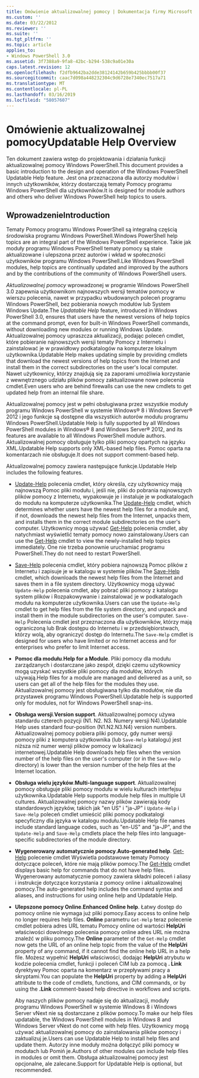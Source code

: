 ```yaml
---
title: Omówienie aktualizowalnej pomocy | Dokumentacja firmy Microsoft
ms.custom: ''
ms.date: 03/22/2012
ms.reviewer: ''
ms.suite: ''
ms.tgt_pltfrm: ''
ms.topic: article
applies_to:
- Windows PowerShell 3.0
ms.assetid: 3f7388a9-9fa8-42bc-b294-538c9a01e30a
caps.latest.revision: 12
ms.openlocfilehash: f2dfb9642ba2dde38124142b659b425bbbb00f37
ms.sourcegitcommit: caac7d098a448232304c9d6728e7340ec7517a71
ms.translationtype: MT
ms.contentlocale: pl-PL
ms.lasthandoff: 03/16/2019
ms.locfileid: "58057607"
---
```

# <a name="updatable-help-overview"></a><span data-ttu-id="cae65-102">Omówienie aktualizowalnej pomocy</span><span class="sxs-lookup"><span data-stu-id="cae65-102">Updatable Help Overview</span></span>

<span data-ttu-id="cae65-103">Ten dokument zawiera wstęp do projektowania i działania funkcji aktualizowalnej pomocy Windows PowerShell.</span><span class="sxs-lookup"><span data-stu-id="cae65-103">This document provides a basic introduction to the design and operation of the Windows PowerShell Updatable Help feature.</span></span> <span data-ttu-id="cae65-104">Jest ona przeznaczona dla autorzy modułów i innych użytkowników, którzy dostarczają tematy Pomocy programu Windows PowerShell dla użytkowników.</span><span class="sxs-lookup"><span data-stu-id="cae65-104">It is designed for module authors and others who deliver Windows PowerShell help topics to users.</span></span>

## <a name="introduction"></a><span data-ttu-id="cae65-105">Wprowadzenie</span><span class="sxs-lookup"><span data-stu-id="cae65-105">Introduction</span></span>

<span data-ttu-id="cae65-106">Tematy Pomocy programu Windows PowerShell są integralną częścią środowiska programu Windows PowerShell.</span><span class="sxs-lookup"><span data-stu-id="cae65-106">Windows PowerShell help topics are an integral part of the Windows PowerShell experience.</span></span> <span data-ttu-id="cae65-107">Takie jak moduły programu Windows PowerShell tematy pomocy są stale aktualizowane i ulepszona przez autorów i wkład w społeczności użytkowników programu Windows PowerShell.</span><span class="sxs-lookup"><span data-stu-id="cae65-107">Like Windows PowerShell modules, help topics are continually updated and improved by the authors and by the contributions of the community of Windows PowerShell users.</span></span>

<span data-ttu-id="cae65-108">*Aktualizowalnej pomocy* wprowadzonej w programie Windows PowerShell 3.0 zapewnia użytkownikom najnowszych wersji tematów pomocy w wierszu polecenia, nawet w przypadku wbudowanych poleceń programu Windows PowerShell, bez pobierania nowych modułów lub System Windows Update.</span><span class="sxs-lookup"><span data-stu-id="cae65-108">The *Updatable Help* feature, introduced in Windows PowerShell 3.0, ensures that users have the newest versions of help topics at the command prompt, even for built-in Windows PowerShell commands, without downloading new modules or running Windows Update.</span></span> <span data-ttu-id="cae65-109">Aktualizowalnej pomocy upraszcza aktualizacji, podając poleceń cmdlet, które pobieranie najnowszych wersji tematy Pomocy z Internetu i zainstalować je w prawidłowy podkatalogów na komputerze lokalnym użytkownika.</span><span class="sxs-lookup"><span data-stu-id="cae65-109">Updatable Help makes updating simple by providing cmdlets that download the newest versions of help topics from the Internet and install them in the correct subdirectories on the user's local computer.</span></span> <span data-ttu-id="cae65-110">Nawet użytkownicy, którzy znajdują się za zaporami umożliwia korzystanie z wewnętrznego udziału plików pomocy zaktualizowane nowe polecenia cmdlet.</span><span class="sxs-lookup"><span data-stu-id="cae65-110">Even users who are behind firewalls can use the new cmdlets to get updated help from an internal file share.</span></span>

<span data-ttu-id="cae65-111">Aktualizowalnej pomocy jest w pełni obsługiwana przez wszystkie moduły programu Windows PowerShell w systemie Windows® 8 i Windows Server® 2012 i jego funkcje są dostępne dla wszystkich autorów modułu programu Windows PowerShell.</span><span class="sxs-lookup"><span data-stu-id="cae65-111">Updatable Help is fully supported by all Windows PowerShell modules in Windows® 8 and Windows Server® 2012, and its features are available to all Windows PowerShell module authors.</span></span> <span data-ttu-id="cae65-112">Aktualizowalnej pomocy obsługuje tylko pliki pomocy opartych na języku XML.</span><span class="sxs-lookup"><span data-stu-id="cae65-112">Updatable Help supports only XML-based help files.</span></span> <span data-ttu-id="cae65-113">Pomoc oparta na komentarzach nie obsługuje.</span><span class="sxs-lookup"><span data-stu-id="cae65-113">It does not support comment-based help.</span></span>

<span data-ttu-id="cae65-114">Aktualizowalnej pomocy zawiera następujące funkcje.</span><span class="sxs-lookup"><span data-stu-id="cae65-114">Updatable Help includes the following features.</span></span>

- <span data-ttu-id="cae65-115">[Update-Help](/powershell/module/Microsoft.PowerShell.Core/Update-Help) polecenia cmdlet, który określa, czy użytkownicy mają najnowszą Pomoc pliki modułu i, jeśli nie, pliki do pobrania najnowszych plików pomocy z Internetu, wypakowuje je i instaluje je w podkatalogach do modułu na komputerze użytkownika.</span><span class="sxs-lookup"><span data-stu-id="cae65-115">The [Update-Help](/powershell/module/Microsoft.PowerShell.Core/Update-Help) cmdlet, which determines whether users have the newest help files for a module and, if not, downloads the newest help files from the Internet, unpacks them, and installs them in the correct module subdirectories on the user's computer.</span></span>
  <span data-ttu-id="cae65-116">Użytkownicy mogą używać [Get-Help](/powershell/module/Microsoft.PowerShell.Core/Get-Help) polecenia cmdlet, aby natychmiast wyświetlić tematy pomocy nowo zainstalowany.</span><span class="sxs-lookup"><span data-stu-id="cae65-116">Users can use the [Get-Help](/powershell/module/Microsoft.PowerShell.Core/Get-Help) cmdlet to view the newly-installed help topics immediately.</span></span>
  <span data-ttu-id="cae65-117">One nie trzeba ponownie uruchamiać programu PowerShell.</span><span class="sxs-lookup"><span data-stu-id="cae65-117">They do not need to restart PowerShell.</span></span>

- <span data-ttu-id="cae65-118">[Save-Help](/powershell/module/Microsoft.PowerShell.Core/Save-Help) polecenia cmdlet, który pobiera najnowszą Pomoc plików z Internetu i zapisuje je w katalogu w systemie plików.</span><span class="sxs-lookup"><span data-stu-id="cae65-118">The [Save-Help](/powershell/module/Microsoft.PowerShell.Core/Save-Help) cmdlet, which downloads the newest help files from the Internet and saves them in a file system directory.</span></span> <span data-ttu-id="cae65-119">Użytkownicy mogą używać `Update-Help` polecenia cmdlet, aby pobrać pliki pomocy z katalogu system plików i Rozpakowywanie i zainstalować je w podkatalogach modułu na komputerze użytkownika.</span><span class="sxs-lookup"><span data-stu-id="cae65-119">Users can use the `Update-Help` cmdlet to get help files from the file system directory, and unpack and install them in the module subdirectories on the user's computer.</span></span> <span data-ttu-id="cae65-120">`Save-Help` Polecenia cmdlet jest przeznaczona dla użytkowników, którzy mają ograniczoną lub Brak dostępu do Internetu i w przedsiębiorstwach, którzy wolą, aby ograniczyć dostęp do Internetu.</span><span class="sxs-lookup"><span data-stu-id="cae65-120">The `Save-Help` cmdlet is designed for users who have limited or no Internet access and for enterprises who prefer to limit Internet access.</span></span>

- <span data-ttu-id="cae65-121">**Pomoc dla modułu**.</span><span class="sxs-lookup"><span data-stu-id="cae65-121">**Help for a Module**.</span></span> <span data-ttu-id="cae65-122">Pliki pomocy dla modułu zarządzanych i dostarczane jako zespół, dzięki czemu użytkownicy mogą uzyskać wszystkie pliki pomocy dla modułów, których używają.</span><span class="sxs-lookup"><span data-stu-id="cae65-122">Help files for a module are managed and delivered as a unit, so users can get all of the help files for the modules they use.</span></span> <span data-ttu-id="cae65-123">Aktualizowalnej pomocy jest obsługiwana tylko dla modułów, nie dla przystawek programu Windows PowerShell.</span><span class="sxs-lookup"><span data-stu-id="cae65-123">Updatable help is supported only for modules, not for Windows PowerShell snap-ins.</span></span>

- <span data-ttu-id="cae65-124">**Obsługa wersji**.</span><span class="sxs-lookup"><span data-stu-id="cae65-124">**Version support**.</span></span> <span data-ttu-id="cae65-125">Aktualizowalnej pomocy używa standardu czterech pozycji (N1. N2. N3. Numery wersji N4).</span><span class="sxs-lookup"><span data-stu-id="cae65-125">Updatable Help uses standard four-position (N1.N2.N3.N4) version numbers.</span></span> <span data-ttu-id="cae65-126">Aktualizowalnej pomocy pobiera pliki pomocy, gdy numer wersji pomocy pliki z komputera użytkownika (lub `Save-Help` katalogu) jest niższa niż numer wersji plików pomocy w lokalizacji internetowej.</span><span class="sxs-lookup"><span data-stu-id="cae65-126">Updatable Help downloads help files when the version number of the help files on the user's computer (or in the `Save-Help` directory) is lower than the version number of the  help files at the Internet location.</span></span>

- <span data-ttu-id="cae65-127">**Obsługa wielu języków**.</span><span class="sxs-lookup"><span data-stu-id="cae65-127">**Multi-language support**.</span></span> <span data-ttu-id="cae65-128">Aktualizowalnej pomocy obsługuje pliki pomocy modułu w wielu kulturach interfejsu użytkownika.</span><span class="sxs-lookup"><span data-stu-id="cae65-128">Updatable Help supports module help files in multiple UI cultures.</span></span> <span data-ttu-id="cae65-129">Aktualizowalnej pomocy nazwy plików zawierają kody standardowych języków, takich jak "en US" i "ja-JP" i `Update-Help` i `Save-Help` poleceń cmdlet umieścić pliki pomocy podkatalogi specyficzny dla języka w katalogu modułu.</span><span class="sxs-lookup"><span data-stu-id="cae65-129">Updatable Help file names include standard language codes, such as "en-US" and "ja-JP", and the `Update-Help` and `Save-Help` cmdlets place the help files into language-specific subdirectories of the module directory.</span></span>

- <span data-ttu-id="cae65-130">**Wygenerowany automatycznie pomocy**.</span><span class="sxs-lookup"><span data-stu-id="cae65-130">**Auto-generated help**.</span></span> <span data-ttu-id="cae65-131">[Get-Help](/powershell/module/Microsoft.PowerShell.Core/Get-Help) polecenie cmdlet Wyświetla podstawowe tematy Pomocy dotyczące poleceń, które nie mają plików pomocy.</span><span class="sxs-lookup"><span data-stu-id="cae65-131">The [Get-Help](/powershell/module/Microsoft.PowerShell.Core/Get-Help) cmdlet displays basic help for commands that do not have help files.</span></span> <span data-ttu-id="cae65-132">Wygenerowany automatycznie pomocy zawiera składni poleceń i aliasy i instrukcje dotyczące korzystania z pomocy online i aktualizowalnej pomocy.</span><span class="sxs-lookup"><span data-stu-id="cae65-132">The auto-generated help includes the command syntax and aliases, and instructions for using online help and Updatable Help.</span></span>

- <span data-ttu-id="cae65-133">**Ulepszone pomocy Online**.</span><span class="sxs-lookup"><span data-stu-id="cae65-133">**Enhanced Online help**.</span></span> <span data-ttu-id="cae65-134">Łatwy dostęp do pomocy online nie wymaga już pliki pomocy.</span><span class="sxs-lookup"><span data-stu-id="cae65-134">Easy access to online help no longer requires help files.</span></span> <span data-ttu-id="cae65-135">**Online** parametru `Get-Help` teraz polecenie cmdlet pobiera adres URL tematu Pomocy online od wartości **HelpUri** właściwości dowolnego polecenia pomocy online adres URL nie można znaleźć w pliku pomocy.</span><span class="sxs-lookup"><span data-stu-id="cae65-135">The **Online** parameter of the `Get-Help` cmdlet now gets the URL of an online help topic from the value of the **HelpUri** property of any command, if it cannot find the online help URL in a help file.</span></span> <span data-ttu-id="cae65-136">Możesz wypełnić **HelpUri** właściwości, dodając **HelpUri** atrybutu w kodzie polecenia cmdlet, funkcji i poleceń CIM lub za pomocą **. Link** dyrektywy Pomoc oparta na komentarz w przepływami pracy a skryptami.</span><span class="sxs-lookup"><span data-stu-id="cae65-136">You can populate the **HelpUri** property by adding a **HelpUri** attribute to the code of cmdlets, functions, and CIM commands, or by using the **.Link** comment-based help directive in workflows and scripts.</span></span>

  <span data-ttu-id="cae65-137">Aby naszych plików pomocy nadaje się do aktualizacji, moduły programu Windows PowerShell w systemie Windows 8 i Windows Server vNext nie są dostarczane z plików pomocy.</span><span class="sxs-lookup"><span data-stu-id="cae65-137">To make our help files updatable, the Windows PowerShell modules in Windows 8 and Windows Server vNext do not come with help files.</span></span> <span data-ttu-id="cae65-138">Użytkownicy mogą używać aktualizowalnej pomocy do zainstalowania plików pomocy i zaktualizuj je.</span><span class="sxs-lookup"><span data-stu-id="cae65-138">Users can use Updatable Help to install help files and update them.</span></span> <span data-ttu-id="cae65-139">Autorzy inne moduły można dołączyć pliki pomocy w modułach lub Pomiń je.</span><span class="sxs-lookup"><span data-stu-id="cae65-139">Authors of other modules can include help files in modules or omit them.</span></span> <span data-ttu-id="cae65-140">Obsługa aktualizowalnej pomocy jest opcjonalne, ale zalecane.</span><span class="sxs-lookup"><span data-stu-id="cae65-140">Support for Updatable Help is optional, but recommended.</span></span>
